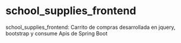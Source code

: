 # school_supplies_frontend
school_supplies_frontend: Carrito de compras desarrollada en jquery, bootstrap y consume Apis de Spring Boot
